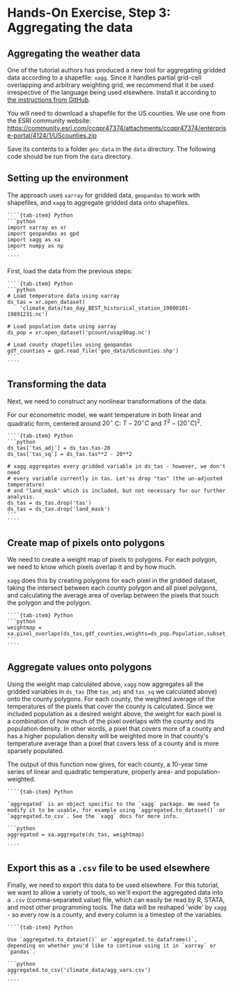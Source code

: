 # Hands-On Exercise, Step 3: Aggregating the data

## Aggregating the weather data

One of the tutorial authors has produced a new tool for aggregating
gridded data according to a shapefile: `xagg`. Since it handles
partial grid-cell overlapping and arbitrary weighting grid, we
recommend that it be used irrespective of the language being used
elsewhere. Install it according to [the instructions from GitHub](https://github.com/ks905383/xagg).

You will need to download a shapefile for the US counties. We use one
from the ESRI community website:
<https://community.esri.com/ccqpr47374/attachments/ccqpr47374/enterprise-portal/4124/1/UScounties.zip>

Save its contents to a folder `geo_data` in the `data` directory. The
following code should be run from the `data` directory.

## Setting up the environment

The approach uses `xarray` for gridded data, `geopandas` to work with shapefiles, and `xagg` to aggregate gridded data onto shapefiles. 

`````{tab-set}
````{tab-item} Python
```python
import xarray as xr
import geopandas as gpd
import xagg as xa
import numpy as np
```
````
`````
First, load the data from the previous steps:

`````{tab-set}
````{tab-item} Python
```python
# Load temperature data using xarray
ds_tas = xr.open_dataset(
    'climate_data/tas_day_BEST_historical_station_19800101-19891231.nc')

# Load population data using xarray 
ds_pop = xr.open_dataset('pcount/usap90ag.nc')

# Load county shapefiles using geopandas
gdf_counties = gpd.read_file('geo_data/UScounties.shp')
```
````
`````

## Transforming the data

Next, we need to construct any nonlinear transformations of the data.

For our econometric model, we want temperature in both linear and quadratic form, centered around $20^\circ$ C: $T-20^\circ C$ and $T^2 - (20^\circ C)^2$.

`````{tab-set}
````{tab-item} Python
```python
ds_tas['tas_adj'] = ds_tas.tas-20
ds_tas['tas_sq'] = ds_tas.tas**2 - 20**2

# xagg aggregates every gridded variable in ds_tas - however, we don't need
# every variable currently in tas. Let'ss drop "tas" (the un-adjusted temperature)
# and "land_mask" which is included, but not necessary for our further analysis.
ds_tas = ds_tas.drop('tas')
ds_tas = ds_tas.drop('land_mask')
```
````
`````

## Create map of pixels onto polygons

We need to create a weight map of pixels to polygons. For each
polygon, we need to know which pixels overlap it and by how much.

`xagg` does this by creating polygons for each pixel in the gridded
dataset, taking the intersect between each county polygon and all
pixel polygons, and calculating the average area of overlap between
the pixels that touch the polygon and the polygon.

`````{tab-set}
````{tab-item} Python
```python
weightmap =
xa.pixel_overlaps(ds_tas,gdf_counties,weights=ds_pop.Population,subset_bbox=False)
```
````
`````

## Aggregate values onto polygons

Using the weight map calculated above, `xagg` now aggregates all the gridded variables in `ds_tas` (the `tas_adj` and `tas_sq` we calculated above) onto the county polygons. For each county, the weighted average of the temperatures of the pixels that cover the county is calculated. Since we included population as a desired weight above, the weight for each pixel is a combination of how much of the pixel overlaps with the county and its population density. In other words, a pixel that covers more of a county and has a higher population density will be weighted more in that county's temperature average than a pixel that covers less of a county and is more sparsely populated. 

The output of this function now gives, for each county, a 10-year time series of linear and quadratic temperature, properly area- and population-weighted.  

`````{tab-set}
````{tab-item} Python

`aggregated` is an object specific to the `xagg` package. We need to modify it to be usable, for example using `aggregated.to_dataset()` or `aggregated.to_csv`. See the `xagg` docs for more info.

```python
aggregated = xa.aggregate(ds_tas, weightmap)
```
````
`````

## Export this as a `.csv` file to be used elsewhere

Finally, we need to export this data to be used elsewhere. For this tutorial, we want to allow a variety of tools, so we'll
export the aggregated data into a `.csv` (comma-separated value) file,
which can easily be read by R, STATA, and most other programming
tools. The data will be reshaped 'wide' by `xagg` - so every row is a
county, and every column is a timestep of the variables. 

`````{tab-set}
````{tab-item} Python

Use `aggregated.to_dataset()` or `aggregated.to_dataframe()`, depending on whether you'd like to continue using it in `xarray` or `pandas`. 

```python
aggregated.to_csv('climate_data/agg_vars.csv')
```
````
`````
